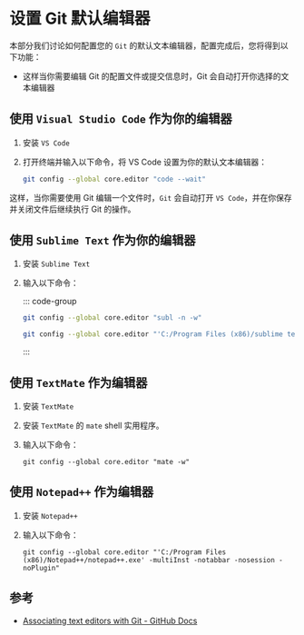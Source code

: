 # 设置 Git 默认编辑器

本部分我们讨论如何配置您的 `Git` 的默认文本编辑器，配置完成后，您将得到以下功能：

- 这样当你需要编辑 Git 的配置文件或提交信息时，Git 会自动打开你选择的文本编辑器

## 使用 `Visual Studio Code` 作为你的编辑器

1. 安装 `VS Code`

2. 打开终端并输入以下命令，将 VS Code 设置为你的默认文本编辑器：

   ```bash
   git config --global core.editor "code --wait"
   ```

这样，当你需要使用 Git 编辑一个文件时，`Git` 会自动打开 `VS Code`，并在你保存并关闭文件后继续执行 Git 的操作。

## 使用 `Sublime Text` 作为你的编辑器

1. 安装 `Sublime Text`
1. 输入以下命令：

   ::: code-group

   ```sh [Linux]
   git config --global core.editor "subl -n -w"
   ```

   ```sh [Windows]
   git config --global core.editor "'C:/Program Files (x86)/sublime text 3/subl.exe' -w"
   ```

   :::

## 使用 `TextMate` 作为编辑器

1. 安装 `TextMate`
1. 安装 `TextMate` 的 `mate` shell 实用程序。
1. 输入以下命令：

   ```shell
   git config --global core.editor "mate -w"
   ```

## 使用 `Notepad++` 作为编辑器

1. 安装 `Notepad++`
1. 输入以下命令：

   ```shell
   git config --global core.editor "'C:/Program Files (x86)/Notepad++/notepad++.exe' -multiInst -notabbar -nosession -noPlugin"
   ```

## 参考

- [Associating text editors with Git - GitHub Docs](https://docs.github.com/en/get-started/getting-started-with-git/associating-text-editors-with-git)

